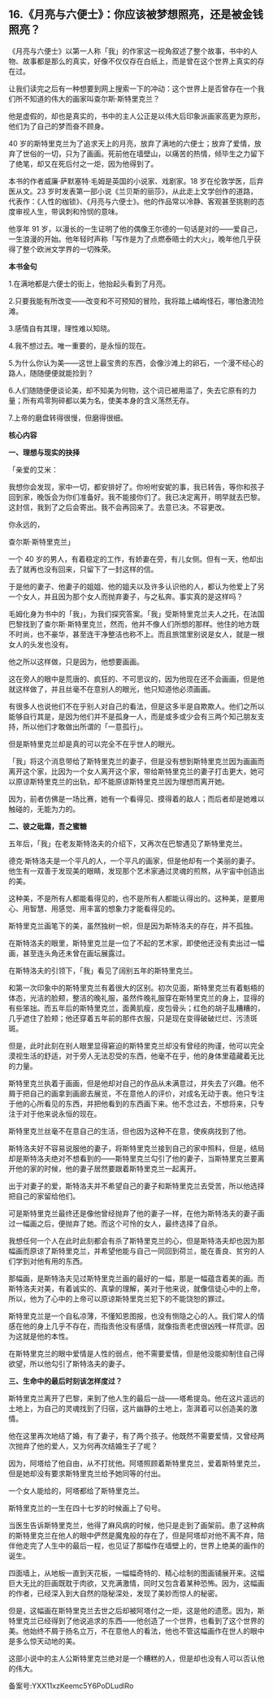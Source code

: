 ## 16.《月亮与六便士》：你应该被梦想照亮，还是被金钱照亮？
《月亮与六便士》以第一人称「我」的作家这一视角叙述了整个故事，书中的人物、故事都是那么的真实，好像不仅仅存在白纸上，而是曾在这个世界上真实的存在过。


让我们读完之后有一种想要到网上搜索一下的冲动：这个世界上是否曾存在一个我们所不知道的伟大的画家叫查尔斯·斯特里克兰？


他是虚假的，却也是真实的，书中的主人公正是以伟大后印象派画家高更为原形，他们为了自己的梦而奋不顾身。


40 岁的斯特里克兰为了追求天上的月亮，放弃了满地的六便士；放弃了爱情，放弃了世俗的一切，只为了画画。死前他在墙壁山，以痛苦的热情，倾毕生之力留下了绝笔，却又在死后付之一炬，因为他得到了。


本书的作者威廉·萨默塞特·毛姆是英国的小说家、戏剧家。18 岁在伦敦学医，后弃医从文。23 岁时发表第一部小说《兰贝斯的丽莎》，从此走上文学创作的道路，代表作：《人性的枷锁》、《月亮与六便士》。他的作品常以冷静、客观甚至挑剔的态度审视人生，带讽刺和怜悯的意味。


他享年 91 岁，以漫长的一生证明了他的偶像王尔德的一句话是对的——爱自己，一生浪漫的开始。他年轻时声称「写作是为了点燃泰晤士的大火」，晚年他几乎获得了整个欧洲文学界的一切殊荣。


**本书金句**


1.在满地都是六便士的街上，他抬起头看到了月亮。


2.只要我能有所改变——改变和不可预知的冒险，我将踏上嶙峋怪石，哪怕激流险滩。


3.感情自有其理，理性难以知晓。


4.我不想过去。唯一重要的，是永恒的现在。


5.为什么你认为美——这世上最宝贵的东西，会像沙滩上的卵石，一个漫不经心的路人，随随便便就能捡到？


6.人们随随便便谈论美，却不知美为何物，这个词已被用滥了，失去它原有的力量；所有鸡零狗碎都以美为名，使美本身的含义荡然无存。


7.上帝的磨盘转得很慢，但磨得很细。


**核心内容**


**一、理想与现实的抉择**


「亲爱的艾米：


我想你会发现，家中一切，都安排好了。你吩咐安妮的事，我已转告，等你和孩子回到家，晚饭会为你们准备好。我不能接你们了。我已决定离开，明早就去巴黎。这封信，我到了之后会寄出。我不会再回来了。去意已决。不容更改。


你永远的，


查尔斯·斯特里克兰」


一个 40 岁的男人，有着稳定的工作，有娇妻在旁，有儿女侧。但有一天，他却出去了就再也没有回来，只留下了一封这样的信。


于是他的妻子、他妻子的姐姐、他的姐夫以及许多认识他的人，都认为他爱上了另一个女人，并且因为那个女人而抛弃妻子，与之私奔。事实真的是这样吗？


毛姆化身为书中的「我」，为我们探究答案。「我」受斯特里克兰夫人之托，在法国巴黎找到了查尔斯·斯特里克兰，然而，他并不像人们所想的那样。他住的地方既不时尚，也不豪华，甚至连干净整洁也称不上。而且旅馆里别说是女人，就是一根女人的头发也没有。


他之所以这样做，只是因为，他想要画画。


这在旁人的眼中是荒唐的、疯狂的、不可思议的，因为他现在还不会画画，但是他就这样做了，并且丝毫不在意别人的眼光，他只知道他必须画画。


有很多人也说他们不在乎别人对自己的看法，但是这多半是自欺欺人。他们之所以能够自行其是，是因为他们并不是孤身一人，而是或多或少会有三两个知己朋友支持，所以他们才敢做出所谓的「一意孤行」。


但是斯特里克兰却是真的可以完全不在乎世人的眼光。


「我」将这个消息带给了斯特里克兰的妻子，但是没有想到斯特里克兰因为画画而离开这个家，比因为一个女人离开这个家，带给斯特里克兰的妻子打击更大，她可以原谅斯特里克兰的出轨，却不能原谅斯特里克兰因为理想而离开她。


因为，前者仿佛是一场比赛，她有一个看得见、摸得着的敌人；而后者却是她难以触碰的，无能为力的。


**二、彼之砒霜，吾之蜜糖**


五年后，「我」在老友斯特洛夫的介绍下，又再次在巴黎遇见了斯特里克兰。


德克·斯特洛夫是一个平凡的人，一个平凡的画家，但是他却有一个美丽的妻子。他生有一双善于发现美的眼睛，发现那个艺术家通过灵魂的煎熬，从宇宙中创造出的美。


这种美，不是所有人都能看得见的，也不是所有人都能认得出的。这种美，是要用心、用智慧、用感觉、用丰富的想象力才能看得见的。


斯特里克兰画笔下的美，虽然独树一帜，但是因为斯特洛夫的存在，并不孤独。


在斯特洛夫的眼里，斯特里克兰是一位了不起的艺术家，即使他还没有卖出过一幅画，甚至连头角还未曾在画坛展露过。


在斯特洛夫的引领下，「我」看见了阔别五年的斯特里克兰。


和第一次印象中的斯特里克兰有着很大的区别。初次见面，斯特里克兰有着魁梧的体态，光洁的脸颊，整洁的晚礼服，虽然件晚礼服穿在斯特里克兰的身上，显得的有些笨拙。而五年后的斯特里克兰，面黄肌瘦，皮包骨头；红色的胡子乱糟糟的，几乎遮住了脸颊；他还穿着五年前的那件衣服，只是现在变得破破烂烂、污渍斑斑。


但是，此时此刻在别人眼里显得窘迫的斯特里克兰却没有曾经的拘谨，他可以完全漠视生活的舒适，对于旁人无法忍受的东西，他毫不在乎，他的身体里蕴藏着无比的力量。


斯特里克兰执着于画画，但是他却对自己的作品从未满意过，并失去了兴趣。他不屑于把自己的画拿到画廊去展览，不在意他人的评价，对成名无动于衷。他只专注于他的心所看见的东西，并把他看到的东西画下来。他不念过去，不想将来，只专注于对于他来说永恒的现在。


斯特里克兰丝毫不在意自己的生活，但也因为这种不在意，使疾病找到了他。


斯特洛夫好不容易说服他的妻子，将斯特里克兰接到自己的家中照料，但是，结局却是斯特洛夫绝对不想看到的——斯特里克兰勾引了他的妻子，当斯特里克兰要离开他的家的时候，他的妻子居然要跟着斯特里克兰一起离开。


出于对妻子的爱，斯特洛夫并不希望自己的妻子和斯特里克兰去受苦，所以他选择把自己的家留给他们。


可是斯特里克兰最终还是像他曾经抛弃了他的妻子一样，在他为斯特洛夫的妻子画过一幅画之后，便抛弃了她。而这个可怜的女人，最终选择了自杀。


我想任何一个人在此时此刻都会有杀了斯特里克兰的心，但是斯特洛夫却也因为那幅画而原谅了斯特里克兰，并希望他能与自己一同回到荷兰，能在善良、贫穷的人们学到对他有用的东西。


那幅画，是斯特洛夫见过斯特里克兰画的最好的一幅，那是一幅蕴含着美的画。而斯特洛夫对美，有着诚实的、真挚的理解，美对于他来说，就像信徒心中的上帝，所以，他为了心中的上帝可以原谅斯特里克兰犯下的不能饶恕的罪过。


斯特里克兰是一个自私凉薄，不懂知恩图报，也没有恻隐之心的人。我们常人的情感在他的身上几乎不存在，而指责他没有感情，就像指责老虎很凶残一样荒谬。因为这就是他的本性。


在斯特里克兰的眼中爱情是人性的弱点，他不需要爱情，但是他没能抑制住自己得欲望，所以他勾引了斯特洛夫的妻子。


**三、生命中的最后时刻该怎样度过？**


斯特里克兰离开了巴黎，来到了他人生的最后一战——塔希提岛。他在这片遥远的土地上，为自己的灵魂找到了归宿，这片幽静的土地上，澎湃着可以创造美的激情。


他在这里再次地结了婚，有了妻子，有了两个孩子。他既然不需要爱情，又曾经两次抛弃了他的爱人，又为何再次结婚生子了呢？


因为，阿塔给了他自由，从不打扰他。阿塔照顾着斯特里克兰，爱着斯特里克兰，但是她却没有要求斯特里克兰给予她同等的付出。


一个女人能给的，阿塔都给了斯特里克兰。


斯特里克兰的一生在四十七岁的时候画上了句号。


当医生告诉斯特里克兰，他得了麻风病的时候，他只是走到了画架前。患了这种病的斯特里克兰在他人的眼中俨然是魔鬼般的存在了，但是阿塔却对他不离不弃，陪伴他走完了人生中的最后一程，也见证了那幅作在墙壁上的，世界上绝美的画作的诞生。


四面墙上，从地板一直到天花板，一幅幅奇特的、精心绘制的图画铺展开来。这幅巨大无比的巨画既耽于肉欲，又充满激情，同时又包含着某种恐怖。因为，这幅画的作者，已经深入到大自然的隐秘深处，发现了美妙而惊人的秘密。


但是，这幅画在斯特里克兰去世之后却被阿塔付之一炬，这是他的遗愿。因为，斯特里克兰已经得到了他说追求的东西——他创造了一个世界，也看到了这个世界的美。他始终不屑于扬名立万，不在意他人的看法，他也不管这幅画作在世人的眼中是多么惊天动地的美。


这部小说中的主人公斯特里克兰绝对是一个糟糕的人，但是却也没有人可以否认他的伟大。


备案号:YXX11xzKeemc5Y6PoDLudlRo

